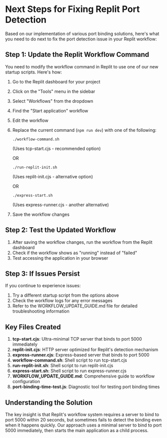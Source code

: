 # Next Steps for Fixing Replit Port Detection

Based on our implementation of various port binding solutions, here's what you need to do next to fix the port detection issue in your Replit workflow:

## Step 1: Update the Replit Workflow Command

You need to modify the workflow command in Replit to use one of our new startup scripts. Here's how:

1. Go to the Replit dashboard for your project
2. Click on the "Tools" menu in the sidebar
3. Select "Workflows" from the dropdown
4. Find the "Start application" workflow
5. Edit the workflow
6. Replace the current command (`npm run dev`) with one of the following:

   ```
   ./workflow-command.sh
   ```
   (Uses tcp-start.cjs - recommended option)

   OR

   ```
   ./run-replit-init.sh
   ```
   (Uses replit-init.cjs - alternative option)

   OR
   
   ```
   ./express-start.sh
   ```
   (Uses express-runner.cjs - another alternative)

7. Save the workflow changes

## Step 2: Test the Updated Workflow

1. After saving the workflow changes, run the workflow from the Replit dashboard
2. Check if the workflow shows as "running" instead of "failed" 
3. Test accessing the application in your browser

## Step 3: If Issues Persist

If you continue to experience issues:

1. Try a different startup script from the options above
2. Check the workflow logs for any error messages
3. Refer to the WORKFLOW_UPDATE_GUIDE.md file for detailed troubleshooting information

## Key Files Created

1. **tcp-start.cjs**: Ultra-minimal TCP server that binds to port 5000 immediately
2. **replit-init.cjs**: HTTP server optimized for Replit's detection mechanism 
3. **express-runner.cjs**: Express-based server that binds to port 5000
4. **workflow-command.sh**: Shell script to run tcp-start.cjs
5. **run-replit-init.sh**: Shell script to run replit-init.cjs
6. **express-start.sh**: Shell script to run express-runner.cjs
7. **WORKFLOW_UPDATE_GUIDE.md**: Comprehensive guide to workflow configuration
8. **port-binding-time-test.js**: Diagnostic tool for testing port binding times

## Understanding the Solution

The key insight is that Replit's workflow system requires a server to bind to port 5000 within 20 seconds, but sometimes fails to detect the binding even when it happens quickly. Our approach uses a minimal server to bind to port 5000 immediately, then starts the main application as a child process.